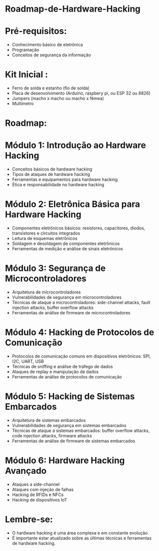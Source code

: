 # Roadmap-de-Hardware-Hacking

# Pré-requisitos: 

* Conhecimento básico de eletrônica
* Programação
* Conceitos de segurança da informação

# Kit Inicial :

* Ferro de solda e estanho (fio de solda)
* Placa de desenvolvimento (Arduino, raspbery pi, ou ESP 32 ou 8826)
* Jumpers (macho x macho ou macho x fêmea)
* Multimetro 

# Roadmap:

# Módulo 1: Introdução ao Hardware Hacking

 * Conceitos básicos de hardware hacking
 * Tipos de ataques de hardware hacking
 * Ferramentas e equipamentos para hardware hacking
 * Ética e responsabilidade no hardware hacking

# Módulo 2: Eletrônica Básica para Hardware Hacking

 * Componentes eletrônicos básicos: resistores, capacitores, diodos, transistores e circuitos integrados
 * Leitura de esquemas eletrônicos
 * Soldagem e desoldagem de componentes eletrônicos
 * Ferramentas de medição e análise de sinais eletrônicos

# Módulo 3: Segurança de Microcontroladores

 * Arquitetura de microcontroladores
 * Vulnerabilidades de segurança em microcontroladores
 * Técnicas de ataque a microcontroladores: side-channel attacks, fault injection attacks, buffer overflow attacks
 * Ferramentas de análise de firmware de microcontroladores

# Módulo 4: Hacking de Protocolos de Comunicação

 * Protocolos de comunicação comuns em dispositivos eletrônicos: SPI, I2C, UART, USB
 * Técnicas de sniffing e análise de tráfego de dados
 * Ataques de replay e manipulação de dados
 * Ferramentas de análise de protocolos de comunicação

# Módulo 5: Hacking de Sistemas Embarcados

 * Arquitetura de sistemas embarcados
 * Vulnerabilidades de segurança em sistemas embarcados
 * Técnicas de ataque a sistemas embarcados: buffer overflow attacks, code injection attacks, firmware attacks
 * Ferramentas de análise de firmware de sistemas embarcados

# Módulo 6: Hardware Hacking Avançado
 
 * Ataques a side-channel
 * Ataques com injeção de falhas
 * Hacking de RFIDs e NFCs
 * Hacking de dispositivos IoT

# Lembre-se:
 * O hardware hacking é uma área complexa e em constante evolução.
 * É importante estar atualizado sobre as últimas técnicas e ferramentas de hardware hacking.


